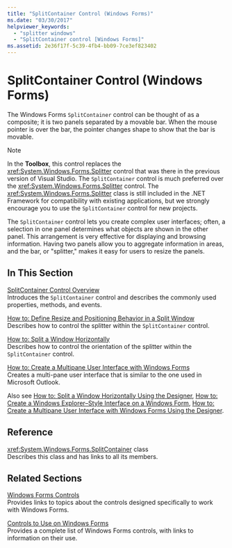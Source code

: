 ```yaml
---
title: "SplitContainer Control (Windows Forms)"
ms.date: "03/30/2017"
helpviewer_keywords: 
  - "splitter windows"
  - "SplitContainer control [Windows Forms]"
ms.assetid: 2e36f17f-5c39-4fb4-bb09-7ce3ef823402
---
```

# SplitContainer Control (Windows Forms)
The Windows Forms `SplitContainer` control can be thought of as a composite; it is two panels separated by a movable bar. When the mouse pointer is over the bar, the pointer changes shape to show that the bar is movable.  
  
> [!NOTE]
>  In the **Toolbox**, this control replaces the <xref:System.Windows.Forms.Splitter> control that was there in the previous version of Visual Studio. The `SplitContainer` control is much preferred over the <xref:System.Windows.Forms.Splitter> control. The <xref:System.Windows.Forms.Splitter> class is still included in the .NET Framework for compatibility with existing applications, but we strongly encourage you to use the `SplitContainer` control for new projects.  
  
 The `SplitContainer` control lets you create complex user interfaces; often, a selection in one panel determines what objects are shown in the other panel. This arrangement is very effective for displaying and browsing information. Having two panels allow you to aggregate information in areas, and the bar, or "splitter," makes it easy for users to resize the panels.  
  
## In This Section  
 [SplitContainer Control Overview](../../../../docs/framework/winforms/controls/splitcontainer-control-overview-windows-forms.md)  
 Introduces the `SplitContainer` control and describes the commonly used properties, methods, and events.  
  
 [How to: Define Resize and Positioning Behavior in a Split Window](../../../../docs/framework/winforms/controls/how-to-define-resize-and-positioning-behavior-in-a-split-window.md)  
 Describes how to control the splitter within the `SplitContainer` control.  
  
 [How to: Split a Window Horizontally](../../../../docs/framework/winforms/controls/how-to-split-a-window-horizontally.md)  
 Describes how to control the orientation of the splitter within the `SplitContainer` control.  
  
 [How to: Create a Multipane User Interface with Windows Forms](../../../../docs/framework/winforms/controls/how-to-create-a-multipane-user-interface-with-windows-forms.md)  
 Creates a multi-pane user interface that is similar to the one used in Microsoft Outlook.  
  
 Also see [How to: Split a Window Horizontally Using the Designer](how-to-split-a-window-horizontally-using-the-designer.md), [How to: Create a Windows Explorer–Style Interface on a Windows Form](https://msdn.microsoft.com/library/zh2fe5a5\(v=vs.110\)), [How to: Create a Multipane User Interface with Windows Forms Using the Designer](create-a-multipane-user-interface-with-wf-using-the-designer.md).  
  
## Reference  
 <xref:System.Windows.Forms.SplitContainer> class  
 Describes this class and has links to all its members.  
  
## Related Sections  
 [Windows Forms Controls](../../../../docs/framework/winforms/controls/index.md)  
 Provides links to topics about the controls designed specifically to work with Windows Forms.  
  
 [Controls to Use on Windows Forms](../../../../docs/framework/winforms/controls/controls-to-use-on-windows-forms.md)  
 Provides a complete list of Windows Forms controls, with links to information on their use.
